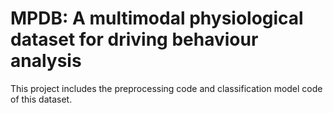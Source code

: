 # MPDB: A multimodal physiological dataset for driving behaviour analysis
This project includes the preprocessing code and classification model code of this dataset.
